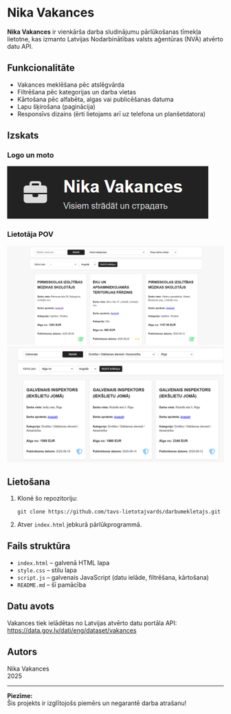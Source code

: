 # Nika Vakances

**Nika Vakances** ir vienkārša darba sludinājumu pārlūkošanas tīmekļa lietotne, kas izmanto Latvijas Nodarbinātības valsts aģentūras (NVA) atvērto datu API.

## Funkcionalitāte

- Vakances meklēšana pēc atslēgvārda
- Filtrēšana pēc kategorijas un darba vietas
- Kārtošana pēc alfabēta, algas vai publicēšanas datuma
- Lapu šķirošana (paginācija)
- Responsīvs dizains (ērti lietojams arī uz telefona un planšetdatora)

## Izskats

### Logo un moto
![Logo un moto](bildes-githubam/logo.png)

### Lietotāja POV
![Telefona skats](bildes-githubam/bilde-1.png)
![Vakances kartīte](bildes-githubam/bilde-2.png)

## Lietošana

1. Klonē šo repozitoriju:
    ```
    git clone https://github.com/tavs-lietotajvards/darbumekletajs.git
    ```
2. Atver `index.html` jebkurā pārlūkprogrammā.

## Fails struktūra

- `index.html` – galvenā HTML lapa
- `style.css` – stilu lapa 
- `script.js` – galvenais JavaScript (datu ielāde, filtrēšana, kārtošana)
- `README.md` – šī pamācība

## Datu avots

Vakances tiek ielādētas no Latvijas atvērto datu portāla API:  
https://data.gov.lv/dati/eng/dataset/vakances

## Autors

Nika Vakances  
2025

---

**Piezīme:**  
Šis projekts ir izglītojošs piemērs un negarantē darba atrašanu!